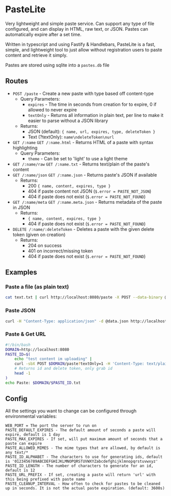 # PasteLite

Very lightweight and simple paste service. Can support any type of file configured, and can display in HTML, raw text, or JSON. Pastes can automatically expire after a set time.

Written in typescript and using Fastify & Handlebars, PasteLite is a fast, simple, and lightweight tool to just allow without registration users to paste content and retrieve it simply.

Pastes are stored using sqlite into a `pastes.db` file

## Routes

* `POST /paste` - Create a new paste with type based off content-type
  * Query Parameters:
    * `expires` - The time in seconds from creation for to expire, 0 if allowed to never expire
    * `textOnly` - Returns all information in plain text, per line to make it easier to parse without a JSON library
  * Returns:
    * JSON (default): `{ name, url, expires, type, deleteToken }`
    * Text (?textOnly): `name\ndeleteToken\nurl`
* `GET /:name` `GET /:name.html` - Returns HTML of a paste with syntax highlighting
  * Query Parameters:
    * `theme` - Can be set to 'light' to use a light theme
* `GET /:name/raw` `GET /:name.txt` - Returns text/plain of the paste's content
* `GET /:name/json` `GET /:name.json` - Returns paste's JSON if available
  * Returns:
    * 200 `{ name, content, expires, type }`
    * 404 if paste content not JSON (`$.error = PASTE_NOT_JSON`)
    * 404 if paste does not exist (`$.error = PASTE_NOT_FOUND`)
* `GET /:name/meta` `GET /:name.meta.json` - Returns metadata of the paste in JSON
  * Returns:
    * `{ name, content, expires, type }`
    * 404 if paste does not exist (`$.error = PASTE_NOT_FOUND`)
* `DELETE /:name/:deleteToken` - Deletes a paste with the given delete token (given on creation)
  * Returns:
    * 204 on success
    * 401 on incorrect/missing token
    * 404 if paste does not exist (`$.error = PASTE_NOT_FOUND`)

## Examples

### Paste a file (as plain text)

```bash
cat text.txt | curl http://localhost:8080/paste -X POST --data-binary @- -H "Content-Type: text/plain"
```

### Paste JSON

```bash
curl -H "Content-Type: application/json" -d @data.json http://localhost:8080/paste
```

### Paste & Get URL

```bash
#!/bin/bash
DOMAIN=http://localhost:8080
PASTE_ID=$(
    echo "test content im uploading" |
    curl -sbX POST $DOMAIN/paste?textOnly=1 -H 'Content-Type: text/plain' --data-binary @- | 
    # Returns id and delete token, only grab id
    head -1
)
echo Paste: $DOMAIN/$PASTE_ID.txt
```

###

## Config

All the settings you want to change can be configured through environmental variables:

```
WEB_PORT = The port the server to run on
PASTE_DEFAULT_EXPIRES - The default amount of seconds a paste will expire, default is 1 day
PASTE_MAX_EXPIRES - If set, will put maximum amount of seconds that a paste can expire 
PASTE_ALLOWED_MIMES - The mime types that are allowed, by default is any text/*
PASTE_ID_ALPHABET - The characters to use for generating ids, default is '0123456789ABCDEFGHIJKLMNOPQRSTUVWXYZabcdefghijklmnopqrstuvwxyz'
PASTE_ID_LENGTH - The number of characters to generate for an id, default is 12
PASTE_URL_PREFIX - If set, creating a paste will return 'url' with this being prefixed with paste name
PASTE_CLEANUP_INTERVAL - How often to check for pastes to be cleaned up in seconds. It is not the actual paste expiration. (default: 3600s)
```
